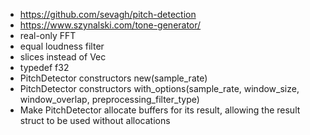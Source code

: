 * https://github.com/sevagh/pitch-detection
* https://www.szynalski.com/tone-generator/
* real-only FFT
* equal loudness filter
* slices instead of Vec
* typedef f32
* PitchDetector constructors new(sample_rate)
* PitchDetector constructors with_options(sample_rate, window_size, window_overlap, preprocessing_filter_type)
* Make PitchDetector allocate buffers for its result, allowing the result struct to be used without allocations
